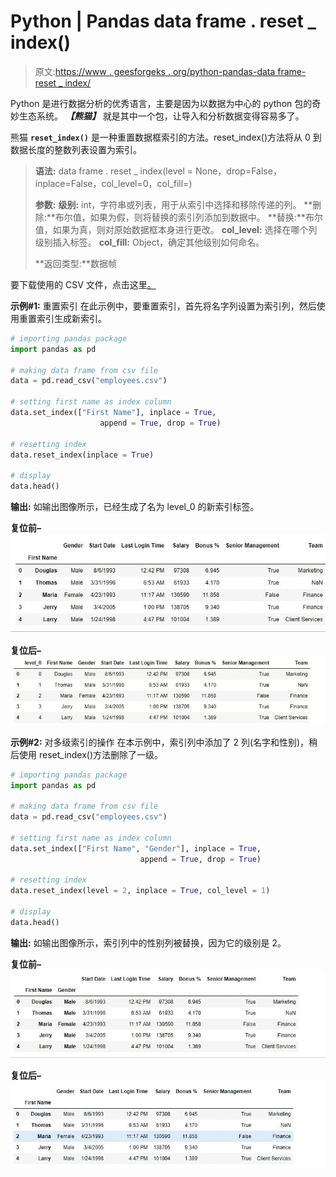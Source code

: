 # Python | Pandas data frame . reset _ index()

> 原文:[https://www . geesforgeks . org/python-pandas-data frame-reset _ index/](https://www.geeksforgeeks.org/python-pandas-dataframe-reset_index/)

Python 是进行数据分析的优秀语言，主要是因为以数据为中心的 python 包的奇妙生态系统。 ***【熊猫】*** 就是其中一个包，让导入和分析数据变得容易多了。

熊猫 **`reset_index()`** 是一种重置数据框索引的方法。reset_index()方法将从 0 到数据长度的整数列表设置为索引。

> **语法:**
> data frame . reset _ index(level = None，drop=False，inplace=False，col_level=0，col_fill=)
> 
> **参数:**
> **级别:** int，字符串或列表，用于从索引中选择和移除传递的列。
> **删除:**布尔值，如果为假，则将替换的索引列添加到数据中。
> **替换:**布尔值，如果为真，则对原始数据框本身进行更改。
> **col_level:** 选择在哪个列级别插入标签。
> **col_fill:** Object，确定其他级别如何命名。
> 
> **返回类型:**数据帧

要下载使用的 CSV 文件，点击这里[。](https://media.geeksforgeeks.org/wp-content/uploads/employees.csv)

**示例#1:** 重置索引
在此示例中，要重置索引，首先将名字列设置为索引列，然后使用重置索引生成新索引。

```py
# importing pandas package
import pandas as pd

# making data frame from csv file
data = pd.read_csv("employees.csv")

# setting first name as index column
data.set_index(["First Name"], inplace = True,
                    append = True, drop = True)

# resetting index
data.reset_index(inplace = True)

# display
data.head()
```

**输出:**
如输出图像所示，已经生成了名为 level_0 的新索引标签。

**复位前–**
![](img/47667042f159f77da21378451f0e1c87.png)

**复位后–**
![](img/6c134f0c11af542c8f5f0a160e0c1ca1.png)

**示例#2:** 对多级索引的操作
在本示例中，索引列中添加了 2 列(名字和性别)，稍后使用 reset_index()方法删除了一级。

```py
# importing pandas package
import pandas as pd

# making data frame from csv file
data = pd.read_csv("employees.csv")

# setting first name as index column
data.set_index(["First Name", "Gender"], inplace = True,
                             append = True, drop = True)

# resetting index
data.reset_index(level = 2, inplace = True, col_level = 1)

# display
data.head()
```

**输出:**
如输出图像所示，索引列中的性别列被替换，因为它的级别是 2。

**复位前–**
![](img/d8d7842015884a3d8cf45f063f0e9d20.png)

**复位后–**
![](img/e5f776d945bcf16ee8579fd1a508aec2.png)